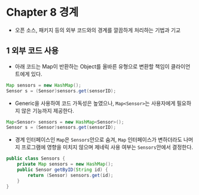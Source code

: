 # Chapter 8 경계
- 오픈 소스, 패키지 등의 외부 코드와의 경계를 깔끔하게 처리하는 기법과 기교

## 1 외부 코드 사용
- 아래 코드는 Map이 반환하는 Object를 올바른 유형으로 변환할 책임이 클라이언트에게 있다.
```java
Map sensors = new HashMap();
Sensor s = (Sensor)sensors.get(sensorID);
```
- Generic을 사용하여 코드 가독성은 높였으나, `Map<Sensor>`는 사용자에게 필요하지 않은 기능까지 제공한다.
```java
Map<Sensor> sensors = new HashMap<Sensor>();
Sensor s = (Sensor)sensors.get(sensorID);
```
- 경계 인터페이스인 `Map`은 `Sensors`안으로 숨겨, `Map` 인터페이스가 변하더라도 나머지 프로그램에 영향을 미치지 않으며 제네릭 사용 여부는 `Sensors`안에서 결정한다.
```java
public class Sensors {
    private Map sensors = new HashMap();
    public Sensor getByID(String id) {
        return (Sensor) sensors.get(id);
    }
}
```
